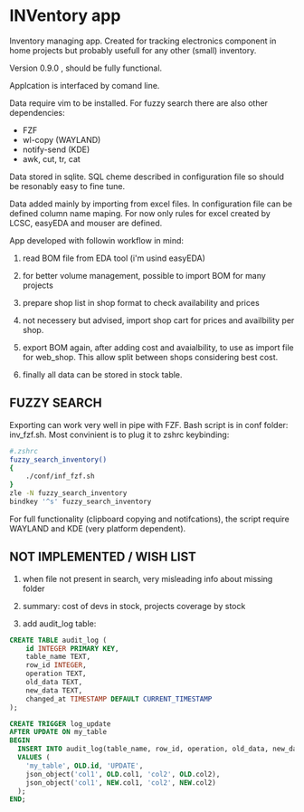 # INVentory app

Inventory managing app. Created for tracking electronics component in home
projects but probably usefull for any other (small) inventory.

Version 0.9.0 , should be fully functional.

Applcation is interfaced by comand line.

Data require vim to be installed. For fuzzy search there are also other dependencies:

- FZF
- wl-copy (WAYLAND)
- notify-send (KDE)
- awk, cut, tr, cat

Data stored in sqlite. SQL cheme described in configuration file so should
be resonably easy to fine tune.

Data added mainly by importing from excel files. In configuration file can be defined
column name maping. For now only rules for excel created by LCSC, easyEDA and mouser
are defined.

App developed with followin workflow in mind:

1. read BOM file from EDA tool (i'm usind easyEDA)

2. for better volume management, possible to import BOM for many projects

3. prepare shop list in shop format to check availability and prices

4. not necessery but advised, import shop cart for prices and availbility per shop.

5. export BOM again, after adding cost and avaialbility, to use as import file for
web_shop. This allow split between shops considering best cost.

6. finally all data can be stored in stock table.

## FUZZY SEARCH

Exporting can work very well in pipe with FZF. Bash script is in conf folder:
inv_fzf.sh. Most convinient is to plug it to zshrc keybinding:

```bash
#.zshrc
fuzzy_search_inventory()
{
    ./conf/inf_fzf.sh
}
zle -N fuzzy_search_inventory
bindkey '^s' fuzzy_search_inventory
```

For full functionality (clipboard copying and notifcations), the script
require WAYLAND and KDE (very platform dependent).

## NOT IMPLEMENTED / WISH LIST

1. when file not present in search, very misleading info about missing folder

2. summary: cost of devs in stock, projects coverage by stock

3. add audit_log table:

```sql
CREATE TABLE audit_log (
    id INTEGER PRIMARY KEY,
    table_name TEXT,
    row_id INTEGER,
    operation TEXT,
    old_data TEXT,
    new_data TEXT,
    changed_at TIMESTAMP DEFAULT CURRENT_TIMESTAMP
);

CREATE TRIGGER log_update
AFTER UPDATE ON my_table
BEGIN
  INSERT INTO audit_log(table_name, row_id, operation, old_data, new_data)
  VALUES (
    'my_table', OLD.id, 'UPDATE',
    json_object('col1', OLD.col1, 'col2', OLD.col2),
    json_object('col1', NEW.col1, 'col2', NEW.col2)
  );
END;
```
